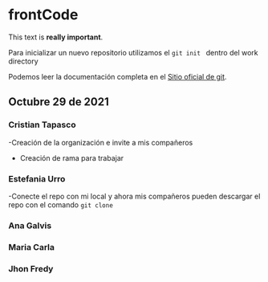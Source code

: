 # frontCode

This text is **really important**.

Para inicializar un nuevo repositorio utilizamos el  ``git init `` dentro  del work directory 

Podemos leer la documentación completa en el  [Sitio oficial de git](https://git-scm.com/book/es/v2).

## Octubre 29 de 2021

### Cristian Tapasco
-Creación de la organización e invite a mis compañeros
- Creación de rama para trabajar

### Estefania Urro 
-Conecte el repo con mi local y ahora mis compañeros pueden descargar el repo con el comando ``git clone``


### Ana Galvis



### Maria Carla



### Jhon Fredy



